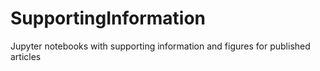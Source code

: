 # SupportingInformation
Jupyter notebooks with supporting information and figures for published articles
